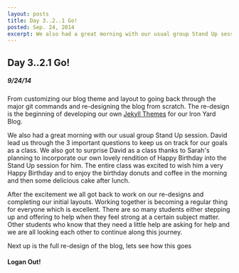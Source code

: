 ```yaml
---
layout: posts
title: Day 3..2..1 Go!
posted: Sep. 24, 2014
excerpt: We also had a great morning with our usual group Stand Up session. David lead us through the 3 important questions to keep us on track for our goals
---
```


## Day 3..2.1 Go!

##### 9/24/14

From customizing our blog theme and layout to going back through the major
git commands and re-designing the blog from scratch. The re-design is the
beginning of developing our own [Jekyll Themes](http://jekyllthemes.org/) for our
Iron Yard Blog.


We also had a great morning with our usual group Stand Up session. David lead
us through the 3 important questions to keep us on track for our goals as a class.
We also got to surprise David as a class thanks to Sarah's planning to incorporate
our own lovely rendition of Happy Birthday into the Stand Up session for him. The
entire class was excited to wish him a very Happy Birthday and to enjoy the
birthday donuts and coffee in the morning and then some delicious cake after
lunch.


After the excitement we all got back to work on our re-designs and completing
our initial layouts. Working together is becoming a regular thing for everyone
which is excellent. There are so many students either stepping up and offering
to help when they feel strong at a certain subject matter. Other students
who know that they need a little help are asking for help and we are all looking
each other to continue along this journey.


Next up is the full re-design of the blog, lets see how this goes


#### Logan Out!
